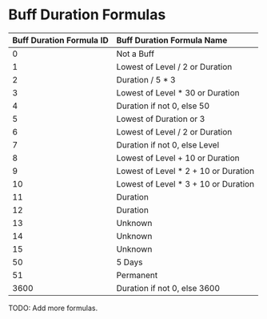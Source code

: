 # Buff Duration Formulas

| Buff Duration Formula ID | Buff Duration Formula Name |
| :--- | :--- |
| 0 | Not a Buff |
| 1 | Lowest of Level / 2 or Duration |
| 2 | Duration / 5 * 3 |
| 3 | Lowest of Level * 30 or Duration |
| 4 | Duration if not 0, else 50 |
| 5 | Lowest of Duration or 3 |
| 6 | Lowest of Level / 2 or Duration |
| 7 | Duration if not 0, else Level |
| 8 | Lowest of Level + 10 or Duration |
| 9 | Lowest of Level * 2 + 10 or Duration |
| 10 | Lowest of Level * 3 + 10 or Duration |
| 11 | Duration |
| 12 | Duration |
| 13 | Unknown |
| 14 | Unknown |
| 15 | Unknown |
| 50 | 5 Days |
| 51 | Permanent |
| 3600 | Duration if not 0, else 3600 |
TODO: Add more formulas.
